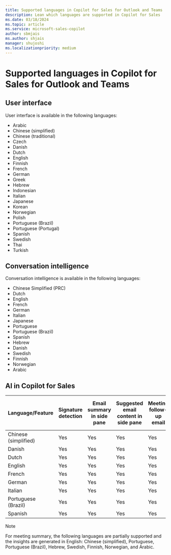 ```yaml
---
title: Supported languages in Copilot for Sales for Outlook and Teams
description: Lean which languages are supported in Copilot for Sales
ms.date: 03/18/2024
ms.topic: article
ms.service: microsoft-sales-copilot
author: sbmjais
ms.author: shjais
manager: shujoshi
ms.localizationpriority: medium
---
```


# Supported languages in Copilot for Sales for Outlook and Teams 

## User interface

User interface is available in the following languages:

- Arabic
- Chinese   (simplified)
- Chinese   (traditional)
- Czech
- Danish
- Dutch
- English
- Finnish
- French
- German
- Greek
- Hebrew
- Indonesian
- Italian
- Japanese
- Korean
- Norwegian
- Polish
- Portuguese   (Brazil)
- Portuguese   (Portugal)
- Spanish
- Swedish
- Thai
- Turkish

## Conversation intelligence

Conversation intelligence is available in the following languages:

- Chinese   Simplified (PRC)
- Dutch
- English
- French
- German
- Italian
- Japanese
- Portuguese
- Portuguese   (Brazil)
- Spanish
- Hebrew
- Danish
- Swedish
- Finnish
- Norwegian
- Arabic

## AI in Copilot for Sales

| Language/Feature  | Signature detection | Email summary in side pane | Suggested email content in side pane | Meeting follow-up email | Opportunity summary | Combined Copilot experience in Outlook | Meeting report in Word | Meeting summary in Teams (SCI) | Post-meeting summary in Teams recap |
|-----------|-----------|-----------|-----------|-----------|-----------|-----------|-----------|-----------|------|
| Chinese (simplified)| Yes | Yes | Yes | Yes | Yes | Yes | Yes | No  | No  |
| Danish              | Yes | Yes | Yes | Yes | Yes | No  | No  | Yes | Yes |
| Dutch               | Yes | Yes | Yes | Yes | Yes | No  | No  | Yes | Yes |
| English             | Yes | Yes | Yes | Yes | Yes | Yes | Yes | Yes | Yes |
| French              | Yes | Yes | Yes | Yes | Yes | Yes | Yes | Yes | Yes |
| German              | Yes | Yes | Yes | Yes | Yes | Yes | Yes | Yes | Yes |
| Italian             | Yes | Yes | Yes | Yes | Yes | Yes | Yes | Yes | Yes |
| Portuguese (Brazil) | Yes | Yes | Yes | Yes | Yes | Yes | Yes | No  | No  |
| Spanish             | Yes | Yes | Yes | Yes | Yes | Yes | Yes | Yes | Yes |    


> [!NOTE]
> For meeting summary, the following languages are partially supported and the insights are generated in English: Chinese (simplified), Portuguese, Portuguese (Brazil), Hebrew, Swedish, Finnish, Norwegian, and Arabic.

